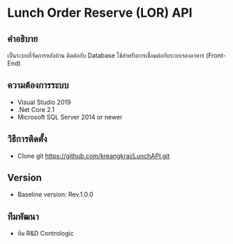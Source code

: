 # Lunch Order Reserve (LOR) API

## คำอธิบาย
เป็นระบบที่จัดการหลังบ้าน ติดต่อกับ Database ใช้สำหรับการเชื่อมต่อกับระบบจองอาหาร (Front-End)

## ความต้องการระบบ
- Visual Studio 2019
- .Net Core 2.1
- Microsoft SQL Server 2014 or newer

## วิธีการติดตั้ง
- Clone git https://github.com/kreangkrai/LunchAPI.git

## Version
- Baseline version: Rev.1.0.0
  
## ทีมพัฒนา
- ทีม R&D Contrologic
